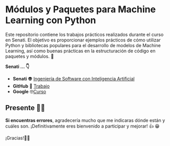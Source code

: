 # Módulos y Paquetes para Machine Learning con Python

Este repositorio contiene los trabajos prácticos realizados durante el curso en Senati. El objetivo es proporcionar ejemplos prácticos de cómo utilizar Python y bibliotecas populares para el desarrollo de modelos de Machine Learning, así como buenas prácticas en la estructuración de código en paquetes y módulos. :robot:

**Senati ... 👇**

- **Senati** :alien: [Ingeniería de Software con Inteligencia Artificial](https://www.senati.edu.pe/especialidades/tecnologias-de-la-informacion/ingenieria-de-software-con-inteligencia-artificial)
- **GitHub** :briefcase: [Trabajo](https://github.com/juanitoeldev)
- **Google** :nerd_face:[Curso](https://developers.google.com/machine-learning/crash-course)

## Presente 🙋‍♂️

**Si encuentras errores**, agradecería mucho que me indicaras dónde están y cuáles son. ¡Definitivamente eres bienvenido a participar y mejorar! 👍 :grin: 

¡Gracias!🙇‍♂️ 